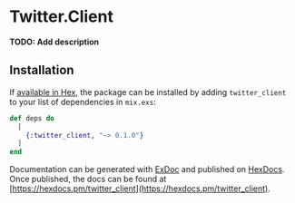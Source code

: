 # Twitter.Client

**TODO: Add description**

## Installation

If [available in Hex](https://hex.pm/docs/publish), the package can be installed
by adding `twitter_client` to your list of dependencies in `mix.exs`:

```elixir
def deps do
  [
    {:twitter_client, "~> 0.1.0"}
  ]
end
```

Documentation can be generated with [ExDoc](https://github.com/elixir-lang/ex_doc)
and published on [HexDocs](https://hexdocs.pm). Once published, the docs can
be found at [https://hexdocs.pm/twitter_client](https://hexdocs.pm/twitter_client).

